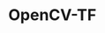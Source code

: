 # OpenCV-TF

[//]: <> (https://www.pyimagesearch.com/2020/05/04/covid-19-face-mask-detector-with-opencv-keras-tensorflow-and-deep-learning/)
